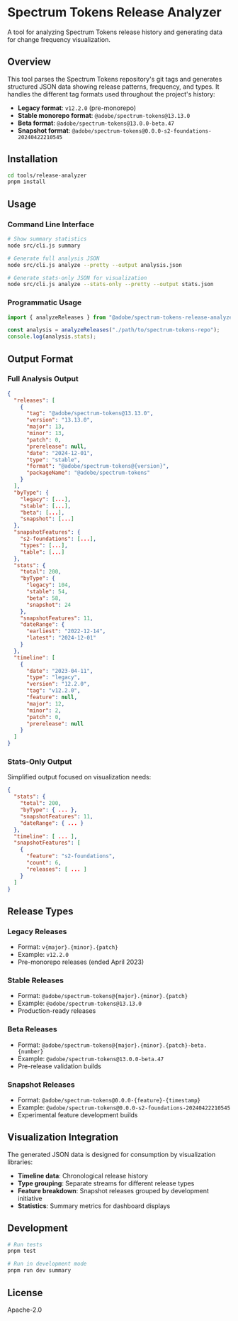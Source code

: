 # Spectrum Tokens Release Analyzer

A tool for analyzing Spectrum Tokens release history and generating data for change frequency visualization.

## Overview

This tool parses the Spectrum Tokens repository's git tags and generates structured JSON data showing release patterns, frequency, and types. It handles the different tag formats used throughout the project's history:

- **Legacy format**: `v12.2.0` (pre-monorepo)
- **Stable monorepo format**: `@adobe/spectrum-tokens@13.13.0`
- **Beta format**: `@adobe/spectrum-tokens@13.0.0-beta.47`
- **Snapshot format**: `@adobe/spectrum-tokens@0.0.0-s2-foundations-20240422210545`

## Installation

```bash
cd tools/release-analyzer
pnpm install
```

## Usage

### Command Line Interface

```bash
# Show summary statistics
node src/cli.js summary

# Generate full analysis JSON
node src/cli.js analyze --pretty --output analysis.json

# Generate stats-only JSON for visualization
node src/cli.js analyze --stats-only --pretty --output stats.json
```

### Programmatic Usage

```javascript
import { analyzeReleases } from "@adobe/spectrum-tokens-release-analyzer";

const analysis = analyzeReleases("./path/to/spectrum-tokens-repo");
console.log(analysis.stats);
```

## Output Format

### Full Analysis Output

```json
{
  "releases": [
    {
      "tag": "@adobe/spectrum-tokens@13.13.0",
      "version": "13.13.0",
      "major": 13,
      "minor": 13,
      "patch": 0,
      "prerelease": null,
      "date": "2024-12-01",
      "type": "stable",
      "format": "@adobe/spectrum-tokens@{version}",
      "packageName": "@adobe/spectrum-tokens"
    }
  ],
  "byType": {
    "legacy": [...],
    "stable": [...],
    "beta": [...],
    "snapshot": [...]
  },
  "snapshotFeatures": {
    "s2-foundations": [...],
    "types": [...],
    "table": [...]
  },
  "stats": {
    "total": 200,
    "byType": {
      "legacy": 104,
      "stable": 54,
      "beta": 58,
      "snapshot": 24
    },
    "snapshotFeatures": 11,
    "dateRange": {
      "earliest": "2022-12-14",
      "latest": "2024-12-01"
    }
  },
  "timeline": [
    {
      "date": "2023-04-11",
      "type": "legacy",
      "version": "12.2.0",
      "tag": "v12.2.0",
      "feature": null,
      "major": 12,
      "minor": 2,
      "patch": 0,
      "prerelease": null
    }
  ]
}
```

### Stats-Only Output

Simplified output focused on visualization needs:

```json
{
  "stats": {
    "total": 200,
    "byType": { ... },
    "snapshotFeatures": 11,
    "dateRange": { ... }
  },
  "timeline": [ ... ],
  "snapshotFeatures": [
    {
      "feature": "s2-foundations",
      "count": 6,
      "releases": [ ... ]
    }
  ]
}
```

## Release Types

### Legacy Releases

- Format: `v{major}.{minor}.{patch}`
- Example: `v12.2.0`
- Pre-monorepo releases (ended April 2023)

### Stable Releases

- Format: `@adobe/spectrum-tokens@{major}.{minor}.{patch}`
- Example: `@adobe/spectrum-tokens@13.13.0`
- Production-ready releases

### Beta Releases

- Format: `@adobe/spectrum-tokens@{major}.{minor}.{patch}-beta.{number}`
- Example: `@adobe/spectrum-tokens@13.0.0-beta.47`
- Pre-release validation builds

### Snapshot Releases

- Format: `@adobe/spectrum-tokens@0.0.0-{feature}-{timestamp}`
- Example: `@adobe/spectrum-tokens@0.0.0-s2-foundations-20240422210545`
- Experimental feature development builds

## Visualization Integration

The generated JSON data is designed for consumption by visualization libraries:

- **Timeline data**: Chronological release history
- **Type grouping**: Separate streams for different release types
- **Feature breakdown**: Snapshot releases grouped by development initiative
- **Statistics**: Summary metrics for dashboard displays

## Development

```bash
# Run tests
pnpm test

# Run in development mode
pnpm run dev summary
```

## License

Apache-2.0
